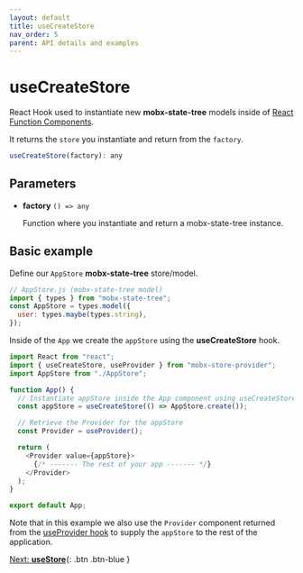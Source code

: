 ```yaml
---
layout: default
title: useCreateStore
nav_order: 5
parent: API details and examples
---
```


# useCreateStore

React Hook used to instantiate new **mobx-state-tree** models inside of [React Function Components](https://www.robinwieruch.de/react-function-component).

It returns the `store` you instantiate and return from the `factory`.

```javascript
useCreateStore(factory): any
```

## Parameters

- **factory** `() => any`

  Function where you instantiate and return a mobx-state-tree instance.

## Basic example

Define our `AppStore` **mobx-state-tree** store/model.

```javascript
// AppStore.js (mobx-state-tree model)
import { types } from "mobx-state-tree";
const AppStore = types.model({
  user: types.maybe(types.string),
});
```

Inside of the `App` we create the `appStore` using the **useCreateStore** hook.

```javascript
import React from "react";
import { useCreateStore, useProvider } from "mobx-store-provider";
import AppStore from "./AppStore";

function App() {
  // Instantiate appStore inside the App component using useCreateStore
  const appStore = useCreateStore(() => AppStore.create());

  // Retrieve the Provider for the appStore
  const Provider = useProvider();

  return (
    <Provider value={appStore}>
      {/* ------- The rest of your app ------- */}
    </Provider>
  );
}

export default App;
```

Note that in this example we also use the `Provider` component returned from the [useProvider hook](/api/useProvider) to supply the `appStore` to the rest of the application.

[Next: **useStore**](/api/useStore){: .btn .btn-blue }
